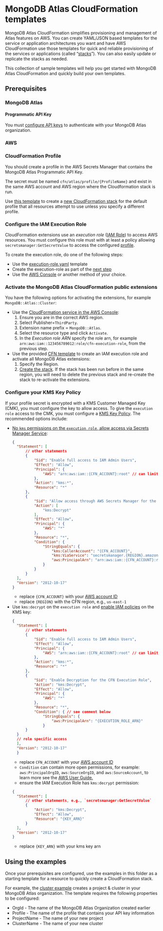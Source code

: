 # MongoDB Atlas CloudFormation templates
MongoDB Atlas CloudFormation simplifies provisioning and management of Atlas features on AWS. You can create YAML/JSON based templates for the service or application architectures you want and have AWS CloudFormation use those templates for quick and reliable provisioning of the services or applications (called “[stacks](https://docs.aws.amazon.com/AWSCloudFormation/latest/UserGuide/stacks.html)”). You can also easily update or replicate the stacks as needed.

This collection of sample templates will help you get started with MongoDB Atlas CloudFormation and quickly build your own templates.

## Prerequisites
### MongoDB Atlas
#### Programmatic API Key
You must [configure API keys](https://www.mongodb.com/docs/atlas/configure-api-access/#std-label-atlas-admin-api-access) to authenticate with your MongoDB Atlas organization.

### AWS

### CloudFormation Profile
You should create a profile in the AWS Secrets Manager that contains the MongoDB Atlas Programmatic API Key.

The secret must be named `cfn/atlas/profile/{ProfileName}` and exist in the same AWS account and AWS region where the Cloudformation stack is run.

Use [this template](profile-secret.yaml) to create a [new CloudFormation stack](https://console.aws.amazon.com/cloudformation/home#/stacks/create) for the default profile that all resources attempt to use unless you specify a different profile.

### Configure the IAM Execution Role
CloudFormation extensions use an *execution role* ([IAM Role](https://docs.aws.amazon.com/IAM/latest/UserGuide/id_roles.html)) to access AWS resources.
You must configure this role must with at least a policy allowing `secretsmanager:GetSecretValue` to access the configured [profile](../README.md#2-configure-your-profile).

To create the execution role, do one of the following steps:
- Use the [execution-role.yaml](execution-role.yaml) template
- Create the execution-role as part of the [next step](#activate-the-mongodb-atlas-cloudformation-public-extensions)
- Use the [AWS Console](https://us-east-1.console.aws.amazon.com/iam/home?region=us-east-1#/roles) or another method of your choice.

### Activate the MongoDB Atlas CloudFormation public extensions
You have the following options for activating the extensions, for example `MongoDB::Atlas::Cluster`:

- Use the [CloudFormation service in the AWS Console](https://us-east-1.console.aws.amazon.com/cloudformation/home?region=us-east-1#/registry/public-extensions?visibility=PUBLIC&type=RESOURCE&category=THIRD_PARTY):
   1. Ensure you are in the correct AWS region.
   2. Select Publisher=`ThirdParty`.
   3. Extension name prefix = `MongoDB::Atlas`.
   4. Select the resource type and click `Activate`.
   5. In the *Execution role ARN* specify the role arn, for example `arn:aws:iam::123456789012:role/cfn-execution-role`, from the previous step.
- Use the provided [CFN template](activate-mongodb-atlas-resources.template.yaml) to create an IAM execution role and activate all MongoDB Atlas extensions:
   1. Specify the Region.
   2. [Create the stack](https://us-east-1.console.aws.amazon.com/cloudformation/home?region=us-east-1#/stacks?filteringText=&filteringStatus=active&viewNested=true). If the stack has been run before in the same region, you will need to delete the previous stack and re-create the stack to re-activate the extensions.

### Configure your KMS Key Policy
If your profile secret is encrypted with a KMS Customer Managed Key (CMK), you must configure the key to allow access.
To give the `execution role` access to the CMK, you must configure a [KMS Key Policy](https://docs.aws.amazon.com/kms/latest/developerguide/key-policies.html).
The recommended options include:
- [No `kms` permissions on the `execution role`, allow access via Secrets Manager Service](https://docs.aws.amazon.com/secretsmanager/latest/userguide/security-encryption.html#security-encryption-policies):
  ```json
  {
    "Statement": [
        // other statements
        {
            "Sid": "Enable full access to IAM Admin Users",
            "Effect": "Allow",
            "Principal": {
                "AWS": "arn:aws:iam::{CFN_ACCOUNT}:root" // can limit to a specific user/group/role for more restrictive access
            },
            "Action": "kms:*",
            "Resource": "*"
        },
        {
            "Sid": "Allow access through AWS Secrets Manager for the CFN Execution Role",
            "Action": [
                "kms:Decrypt"
            ],
            "Effect": "Allow",
            "Principal": {
                "AWS": "*"
            },
            "Resource": "*",
            "Condition": {
                "StringEquals": {
                    "kms:CallerAccount": "{CFN_ACCOUNT}",
                    "kms:ViaService": "secretsmanager.{REGION}.amazonaws.com",
                    "aws:PrincipalArn": "arn:aws:iam::{CFN_ACCOUNT}:role/CFN_EXECUTION_ROLE" // optional clause to limit to your execution role only
                }
            }
        }
    ],
    "Version": "2012-10-17"
  }
  ```
  - replace `{CFN_ACCOUNT}` with your [AWS account ID](https://docs.aws.amazon.com/IAM/latest/UserGuide/console_account-alias.html)
  - replace `{REGION}` with the CFN region, e.g., `us-east-1`
- Use `kms:decrypt` on the `execution role` and [enable IAM policies](https://docs.aws.amazon.com/kms/latest/developerguide/key-policy-default.html#key-policy-default-allow-root-enable-iam) on the KMS key:
  ```json
  {
    "Statement": [
        // other statements
        {
            "Sid": "Enable full access to IAM Admin Users",
            "Effect": "Allow",
            "Principal": {
                "AWS": "arn:aws:iam::{CFN_ACCOUNT}:root" // can limit to a specific user/group/role for more restrictive access
            },
            "Action": "kms:*",
            "Resource": "*"
        },
        {
            "Sid": "Enable Decryption for the CFN Execution Role",
            "Action": "kms:Decrypt",
            "Effect": "Allow",
            "Principal": {
                "AWS": "*"
            },
            "Resource": "*",
            "Condition": { // see comment below
                "StringEquals": {
                    "aws:PrincipalArn": "{EXECUTION_ROLE_ARN}" 
                }
        }
    }
    // role specific access
    ],
    "Version": "2012-10-17"
    }
  ```
  - replace `CFN_ACCOUNT` with your [AWS account ID](https://docs.aws.amazon.com/IAM/latest/UserGuide/console_account-alias.html)
  - `Condition` can contain more open permissions, for example: `aws:PrincipalOrgID`, `aws:SourceOrgID`, and `aws:SourceAccount`, to learn more see the [AWS User Guide.](https://docs.aws.amazon.com/IAM/latest/UserGuide/reference_policies_condition-keys.html)
  - ensure the IAM Execution Role has `kms:decrypt` permission:
  ```json
  {
    "Statement": [
        // other statements, e.g., `secretsmanager:GetSecretValue`
        {
            "Action": "kms:Decrypt",
            "Effect": "Allow",
            "Resource": "{KEY_ARN}"
        }
    ],
    "Version": "2012-10-17"
  }
  ```
  - replace `{KEY_ARN}` with your kms key arn

## Using the examples
Once your prerequisites are configured, use the examples in this folder as a starting template for a resource to quickly create a CloudFormation stack. 

For example, the [cluster example](cluster/project-cluster.json) creates a project & cluster in your MongoDB Atlas organization. The template requires the following properties to be configured:
- OrgId - The name of the MongoDB Atlas Organization created earlier
- Profile - The name of the profile that contains your API key information
- ProjectName - The name of your new project
- ClusterName - The name of your new cluster
